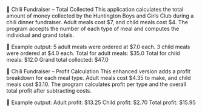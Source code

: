 🔹 Chili Fundraiser – Total Collected
This application calculates the total amount of money collected by the Huntington Boys and Girls Club during a chili dinner fundraiser. Adult meals cost $7, and child meals cost $4. The program accepts the number of each type of meal and computes the individual and grand totals.

💬 Example output:
5 adult meals were ordered at $7.0 each.
3 child meals were ordered at $4.0 each.
Total for adult meals: $35.0
Total for child meals: $12.0
Grand total collected: $47.0

🔹 Chili Fundraiser – Profit Calculation
This enhanced version adds a profit breakdown for each meal type. Adult meals cost $4.35 to make, and child meals cost $3.10. The program calculates profit per type and the overall total profit after subtracting costs.

💬 Example output:
Adult profit: $13.25
Child profit: $2.70
Total profit: $15.95
